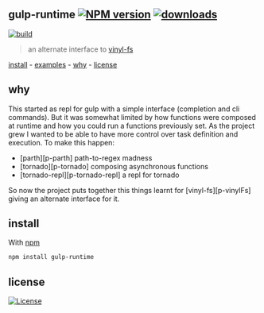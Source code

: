## gulp-runtime [![NPM version][badge-version]][x-npm] [![downloads][badge-downloads]][x-npm]

[![build][badge-build]][x-travis]

> an alternate interface to [vinyl-fs][x-vinylFs]

[install](#install) -
[examples](#examples) -
[why](#why) -
[license](#license)


## why

This started as repl for gulp with a simple interface (completion and cli commands). But it was somewhat limited by how functions were composed at runtime and how you could run a functions previously set. As the project grew I wanted to be able to have more control over task definition and execution. To make this happen:

 - [parth][p-parth] path-to-regex madness
 - [tornado][p-tornado] composing asynchronous functions
 - [tornado-repl][p-tornado-repl] a repl for tornado

So now the project puts together this things learnt for [vinyl-fs][p-vinylFs] giving an alternate interface for it.

## install

With [npm](http://www.npmjs.com)

```sh
npm install gulp-runtime
```

## license

[![License][badge-license]][x-license]

<!-- links -->

[x-npm]: https://npmjs.com/gulp-runtime
[x-travis]: https://travis-ci.org/stringparser/gulp-runtime/builds
[x-license]: http://opensource.org/licenses/MIT
[x-vinylFs]: https://www.npmjs.com/package/vinyl-fs
[x-new-issue]: https://github.com/stringparser/gulp-runtime/issues/new

[badge-build]: http://img.shields.io/travis/stringparser/gulp-runtime/master.svg?style=flat-square
[badge-version]: http://img.shields.io/npm/v/gulp-runtime.svg?style=flat-square
[badge-license]: http://img.shields.io/npm/l/gulp-runtime.svg?style=flat-square
[badge-downloads]: http://img.shields.io/npm/dm/gulp-runtime.svg?style=flat-square
